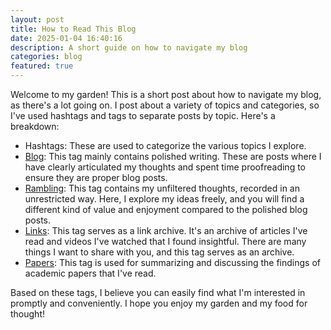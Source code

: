 ```yaml
---
layout: post
title: How to Read This Blog
date: 2025-01-04 16:40:16
description: A short guide on how to navigate my blog
categories: blog
featured: true
---
```


Welcome to my garden! This is a short post about how to navigate my blog, as there's a lot going on. I post about a variety of topics and categories, so I've used hashtags and tags to separate posts by topic. Here's a breakdown:

*   Hashtags: These are used to categorize the various topics I explore.
*   [Blog](https://ht0324.github.io/blog/category/blog): This tag mainly contains polished writing. These are posts where I have clearly articulated my thoughts and spent time proofreading to ensure they are proper blog posts.
*   [Rambling](https://ht0324.github.io/blog/category/rambling): This tag contains my unfiltered thoughts, recorded in an unrestricted way. Here, I explore my ideas freely, and you will find a different kind of value and enjoyment compared to the polished blog posts.
*   [Links](https://ht0324.github.io/blog/category/links): This tag serves as a link archive. It's an archive of articles I've read and videos I've watched that I found insightful. There are many things I want to share with you, and this tag serves as an archive.
*   [Papers](https://ht0324.github.io/blog/category/papers): This tag is used for summarizing and discussing the findings of academic papers that I've read.

Based on these tags, I believe you can easily find what I'm interested in promptly and conveniently. I hope you enjoy my garden and my food for thought!

